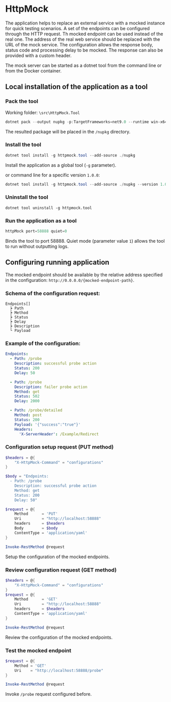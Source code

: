 ﻿# HttpMock

The application helps to replace an external service with a mocked instance for quick testing scenarios.
A set of the endpoints can be configured through the HTTP request. Th mocked endpoint can be used instead of the real one.
The address of the real web service should be replaced with the URL of the mock service.
The configuration allows the response body, status code and processing delay to be mocked. 
The response can also be provided with a custom header.


The mock server can be started as a dotnet tool from the command line or from the Docker container.

## Local installation of the application as a tool

### Pack the tool

Working folder: `\src\HttpMock.Tool`

```powershell
dotnet pack --output nupkg -p:TargetFrameworks=net9.0 --runtime win-x64 --configuration Release
```

The resulted package will be placed in the `/nupkg` directory.

### Install the tool

```powershell
dotnet tool install -g httpmock.tool --add-source ./nupkg
```

Install the application as a global tool (`-g` parameter).

or command line for a specific version `1.0.0`:
```powershell
dotnet tool install -g httpmock.tool --add-source ./nupkg --version 1.0.0
```

### Uninstall the tool

```
dotnet tool uninstall -g httpmock.tool
```

### Run the application as a tool

```powershell
httpMock port=58888 quiet=0
```
Binds the tool to port 58888. Quiet mode (parameter value `1`) allows the tool to run without outputting logs.

## Configuring running application

The mocked endpoint should be available by the relative address specified in the configuration: `http://0.0.0.0/{mocked-endpoint-path}`.

### Schema of the configuration request:

```
Endpoints[]
  ┝ Path
  ┝ Method
  ┝ Status
  ┝ Delay
  ┝ Description
  └ Payload
```

### Example of the configuration:

```yaml
Endpoints:
  - Path: /probe
    Description: successful probe action
    Status: 200
    Delay: 50

  - Path: /probe
    Description: failer probe action
    Method: get
    Status: 502
    Delay: 2000

  - Path: /probe/detailed
    Method: post
    Status: 200
    Payload: '{"success":"true"}'
    Headers:
      'X-ServerHeader': /Example/Redirect
```

### Configuration setup request (PUT method)

```Powershell
$headers = @{
    "X-HttpMock-Command" = "configurations"
}

$body = "Endpoints:
  - Path: /probe
    Description: successful probe action
    Method: get
    Status: 200
    Delay: 50" 

$request = @{
    Method      = 'PUT'
    Uri         = "http://localhost:58888"
    headers     = $headers
    Body        = $body
    ContentType = 'application/yaml'
}

Invoke-RestMethod @request
```
Setup the configuration of the mocked endpoints.

### Review configuration request (GET method)

```Powershell
$headers = @{
    "X-HttpMock-Command" = "configurations"
}
$request = @{
    Method      = 'GET'
    Uri         = "http://localhost:58888"
    headers     = $headers
    ContentType = 'application/yaml'
}

Invoke-RestMethod @request
```
Review the configuration of the mocked endpoints.

### Test the mocked endpoint

```Powershell
$request = @{
    Method = 'GET'
    Uri    = "http://localhost:58888/probe"
}

Invoke-RestMethod @request
```
Invoke `/probe` request configured before.